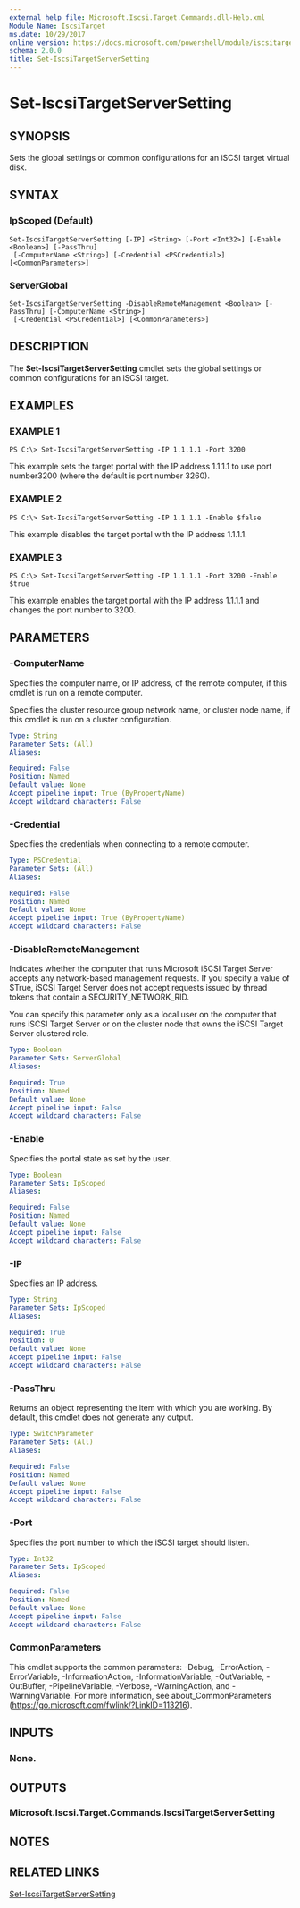 ```yaml
---
external help file: Microsoft.Iscsi.Target.Commands.dll-Help.xml
Module Name: IscsiTarget
ms.date: 10/29/2017
online version: https://docs.microsoft.com/powershell/module/iscsitarget/set-iscsitargetserversetting?view=windowsserver2012r2-ps&wt.mc_id=ps-gethelp
schema: 2.0.0
title: Set-IscsiTargetServerSetting
---
```


# Set-IscsiTargetServerSetting

## SYNOPSIS
Sets the global settings or common configurations for an iSCSI target virtual disk.

## SYNTAX

### IpScoped (Default)
```
Set-IscsiTargetServerSetting [-IP] <String> [-Port <Int32>] [-Enable <Boolean>] [-PassThru]
 [-ComputerName <String>] [-Credential <PSCredential>] [<CommonParameters>]
```

### ServerGlobal
```
Set-IscsiTargetServerSetting -DisableRemoteManagement <Boolean> [-PassThru] [-ComputerName <String>]
 [-Credential <PSCredential>] [<CommonParameters>]
```

## DESCRIPTION
The **Set-IscsiTargetServerSetting** cmdlet sets the global settings or common configurations for an iSCSI target.

## EXAMPLES

### EXAMPLE 1
```
PS C:\> Set-IscsiTargetServerSetting -IP 1.1.1.1 -Port 3200
```

This example sets the target portal with the IP address 1.1.1.1 to use port number3200 (where the default is port number 3260).

### EXAMPLE 2
```
PS C:\> Set-IscsiTargetServerSetting -IP 1.1.1.1 -Enable $false
```

This example disables the target portal with the IP address 1.1.1.1.

### EXAMPLE 3
```
PS C:\> Set-IscsiTargetServerSetting -IP 1.1.1.1 -Port 3200 -Enable $true
```

This example enables the target portal with the IP address 1.1.1.1 and changes the port number to 3200.

## PARAMETERS

### -ComputerName
Specifies the computer name, or IP address, of the remote computer, if this cmdlet is run on a remote computer. 
                         
Specifies the cluster resource group network name, or cluster node name, if this cmdlet is run on a cluster configuration.

```yaml
Type: String
Parameter Sets: (All)
Aliases: 

Required: False
Position: Named
Default value: None
Accept pipeline input: True (ByPropertyName)
Accept wildcard characters: False
```

### -Credential
Specifies the credentials when connecting to a remote computer.

```yaml
Type: PSCredential
Parameter Sets: (All)
Aliases: 

Required: False
Position: Named
Default value: None
Accept pipeline input: True (ByPropertyName)
Accept wildcard characters: False
```

### -DisableRemoteManagement
Indicates whether the computer that runs Microsoft iSCSI Target Server accepts any network-based management requests.
If you specify a value of $True, iSCSI Target Server does not accept requests issued by thread tokens that contain a SECURITY_NETWORK_RID.

You can specify this parameter only as a local user on the computer that runs iSCSI Target Server or on the cluster node that owns the iSCSI Target Server clustered role.

```yaml
Type: Boolean
Parameter Sets: ServerGlobal
Aliases: 

Required: True
Position: Named
Default value: None
Accept pipeline input: False
Accept wildcard characters: False
```

### -Enable
Specifies the portal state as set by the user.

```yaml
Type: Boolean
Parameter Sets: IpScoped
Aliases: 

Required: False
Position: Named
Default value: None
Accept pipeline input: False
Accept wildcard characters: False
```

### -IP
Specifies an IP address.

```yaml
Type: String
Parameter Sets: IpScoped
Aliases: 

Required: True
Position: 0
Default value: None
Accept pipeline input: False
Accept wildcard characters: False
```

### -PassThru
Returns an object representing the item with which you are working.
By default, this cmdlet does not generate any output.

```yaml
Type: SwitchParameter
Parameter Sets: (All)
Aliases: 

Required: False
Position: Named
Default value: None
Accept pipeline input: False
Accept wildcard characters: False
```

### -Port
Specifies the port number to which the iSCSI target should listen.

```yaml
Type: Int32
Parameter Sets: IpScoped
Aliases: 

Required: False
Position: Named
Default value: None
Accept pipeline input: False
Accept wildcard characters: False
```

### CommonParameters
This cmdlet supports the common parameters: -Debug, -ErrorAction, -ErrorVariable, -InformationAction, -InformationVariable, -OutVariable, -OutBuffer, -PipelineVariable, -Verbose, -WarningAction, and -WarningVariable. For more information, see about_CommonParameters (https://go.microsoft.com/fwlink/?LinkID=113216).

## INPUTS

### None.

## OUTPUTS

### Microsoft.Iscsi.Target.Commands.IscsiTargetServerSetting

## NOTES

## RELATED LINKS

[Set-IscsiTargetServerSetting](./Set-IscsiTargetServerSetting.md)

